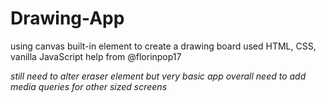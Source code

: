 # Drawing-App

using canvas built-in element to create a drawing board
used HTML, CSS, vanilla JavaScript
help from @florinpop17

*still need to alter eraser element but very basic app overall*
*need to add media queries for other sized screens*
